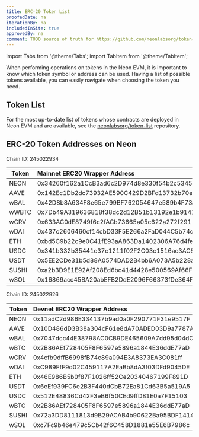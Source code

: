 ```yaml
---
title: ERC-20 Token List
proofedDate: na
iterationBy: na
includedInSite: true
approvedBy: na
comment: TODO source of truth for https://github.com/neonlabsorg/token-list/blob/17a7b46f5786f3ae05e68db927e6629ba397459e/tokenlist.json needs programmatic update from this page
---
```


import Tabs from '@theme/Tabs';
import TabItem from '@theme/TabItem';

When performing operations on tokens in the Neon EVM, it is important to know which token symbol or address can be used. Having a list of possible tokens available, you can easily navigate when choosing the token you need.


## Token List
For the most up-to-date list of tokens whose contracts are deployed in Neon EVM and are available, see the [neonlabsorg/token-list](https://github.com/neonlabsorg/token-list/) repository.

## ERC-20 Token Addresses on Neon

<Tabs>
  <TabItem value="mainnet" label="Mainnet Beta" default>
Chain ID: 245022934

|Token|Mainnet ERC20 Wrapper Address             |
|-----|:-----------------------------------------|
|NEON |0x34260f162a1CcB3ad6c2D974d8e330f54b2c5345|
|AAVE |0x142Ec1Db2dc73932AE590C429D2BFd13732b70e2|
|wBAL |0x42D8b8A634F8e65e799BF762054647e589b4F73a|
|wWBTC|0x7Db49A319636818f38dc2d12B51b13192e1b9141|
|wCRV |0x633AC0dE8749f6c2fACb73665a05c622a272f291|
|wDAI |0x437c2606460cf14cbD33F5E266a2FaD044C5b74c|
|ETH  |0xbd5C9b22c9e0C41fE93aA863Da1402306A76d4fe|
|USDC |0x341b332b35441c37c1211f02F2C03c1516ac3AC8|
|USDT |0x5EE2CDe31b5d88A0574DAD2B4bb6A073A5b228a8|
|SUSHI|0xa2b3D9E1E92Af208Ed6bc41d4428e500569Af66F|
|wSOL |0x16869acc45BA20abEFB2DdE2096F66373fDe364F|
  </TabItem>
  <TabItem value="devnet" label="Devnet">
Chain ID: 245022926

|Token|Devnet ERC20 Wrapper Address              |
|-----|:-----------------------------------------|
|NEON |0x11adC2d986E334137b9ad0a0F290771F31e9517F|
|AAVE |0x10D486dD3B38a304cF61e8dA70ADED03D9a7787A|
|wBAL |0x7047dcc44E38798AC0CB9DE465609A7dd95d04dC|
|wBTC |0x2B86AEf728405F8F6597e5896a1844E36ddE77aD|
|wCRV |0x4cfb9dffB6998fB74c89a094E3A8373EA3C081ff|
|wDAI |0xC989FfF9d02C459117A2EaBb8dA3f03DFd9045DE|
|ETH  |0x46E986B5b0f87F1026ff52Ce20340467199F891D|
|USDT |0x6eEf939FC6e2B3F440dCbB72Ea81Cd63B5a519A5|
|USDC |0x512E48836Cd42F3eB6f50CEd9ffD81E0a7F15103|
|wBTC |0x2B86AEf728405F8F6597e5896a1844E36ddE77aD|
|SUSHI|0x72a3DD8111813d9B29ACAB4b90622Ba95BDF1414|
|wSOL |0xc7Fc9b46e479c5Cb42f6C458D1881e55E6B7986c|  
  </TabItem>

</Tabs>
